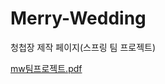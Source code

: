 # Merry-Wedding
청첩장 제작 페이지(스프링 팀 프로젝트)

[mw팀프로젝트.pdf](https://github.com/Hyellyfish/Merry-Wedding/files/11964342/mw.pdf)
